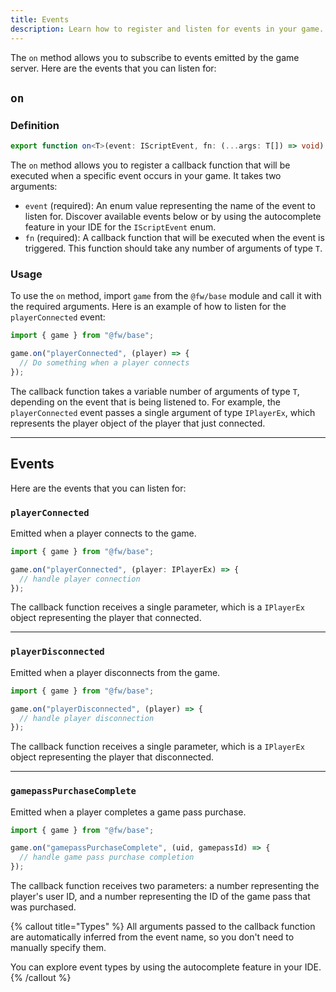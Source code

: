```yaml
---
title: Events
description: Learn how to register and listen for events in your game.
---
```


The `on` method allows you to subscribe to events emitted by the game server. Here are the events that you can listen for:

## `on`

### Definition

```ts
export function on<T>(event: IScriptEvent, fn: (...args: T[]) => void): void;
```

The `on` method allows you to register a callback function that will be executed when a specific event occurs in your game. It takes two arguments:

- `event` (required): An enum value representing the name of the event to listen for. Discover available events below or by using the autocomplete feature in your IDE for the `IScriptEvent` enum.
- `fn` (required): A callback function that will be executed when the event is triggered. This function should take any number of arguments of type `T`.

### Usage

To use the `on` method, import `game` from the `@fw/base` module and call it with the required arguments. Here is an example of how to listen for the `playerConnected` event:

```ts
import { game } from "@fw/base";

game.on("playerConnected", (player) => {
  // Do something when a player connects
});
```

The callback function takes a variable number of arguments of type `T`, depending on the event that is being listened to. For example, the `playerConnected` event passes a single argument of type `IPlayerEx`, which represents the player object of the player that just connected.

---

## Events

Here are the events that you can listen for:

### `playerConnected`

Emitted when a player connects to the game.

```ts
import { game } from "@fw/base";

game.on("playerConnected", (player: IPlayerEx) => {
  // handle player connection
});
```

The callback function receives a single parameter, which is a `IPlayerEx` object representing the player that connected.

---

### `playerDisconnected`

Emitted when a player disconnects from the game.

```ts
import { game } from "@fw/base";

game.on("playerDisconnected", (player) => {
  // handle player disconnection
});
```

The callback function receives a single parameter, which is a `IPlayerEx` object representing the player that disconnected.

---

### `gamepassPurchaseComplete`

Emitted when a player completes a game pass purchase.

```ts
import { game } from "@fw/base";

game.on("gamepassPurchaseComplete", (uid, gamepassId) => {
  // handle game pass purchase completion
});
```

The callback function receives two parameters: a number representing the player's user ID, and a number representing the ID of the game pass that was purchased.

{% callout title="Types" %}
All arguments passed to the callback function are automatically inferred from the event name, so you don't need to manually specify them.

You can explore event types by using the autocomplete feature in your IDE.
{% /callout %}
